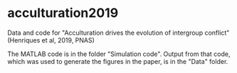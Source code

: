 # acculturation2019
Data and code for "Acculturation drives the evolution of intergroup conflict" (Henriques et al, 2019, PNAS)

The MATLAB code is in the folder "Simulation code". 
Output from that code, which was used to generate the figures in the paper, is in the "Data" folder.
